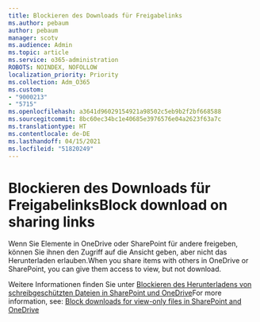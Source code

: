 ```yaml
---
title: Blockieren des Downloads für Freigabelinks
ms.author: pebaum
author: pebaum
manager: scotv
ms.audience: Admin
ms.topic: article
ms.service: o365-administration
ROBOTS: NOINDEX, NOFOLLOW
localization_priority: Priority
ms.collection: Adm_O365
ms.custom:
- "9000213"
- "5715"
ms.openlocfilehash: a3641d96029154921a98502c5eb9b2f2bf668588
ms.sourcegitcommit: 8bc60ec34bc1e40685e3976576e04a2623f63a7c
ms.translationtype: HT
ms.contentlocale: de-DE
ms.lasthandoff: 04/15/2021
ms.locfileid: "51820249"
---
```

# <a name="block-download-on-sharing-links"></a><span data-ttu-id="92204-102">Blockieren des Downloads für Freigabelinks</span><span class="sxs-lookup"><span data-stu-id="92204-102">Block download on sharing links</span></span>

<span data-ttu-id="92204-103">Wenn Sie Elemente in OneDrive oder SharePoint für andere freigeben, können Sie ihnen den Zugriff auf die Ansicht geben, aber nicht das Herunterladen erlauben.</span><span class="sxs-lookup"><span data-stu-id="92204-103">When you share items with others in OneDrive or SharePoint, you can give them access to view, but not download.</span></span>

<span data-ttu-id="92204-104">Weitere Informationen finden Sie unter [Blockieren des Herunterladens von schreibgeschützten Dateien in SharePoint und OneDrive](https://support.microsoft.com/office/block-downloads-for-view-only-files-in-sharepoint-and-onedrive-6051184b-62ac-4149-b874-13dcd40ef91e)</span><span class="sxs-lookup"><span data-stu-id="92204-104">For more information, see: [Block downloads for view-only files in SharePoint and OneDrive](https://support.microsoft.com/office/block-downloads-for-view-only-files-in-sharepoint-and-onedrive-6051184b-62ac-4149-b874-13dcd40ef91e)</span></span>

